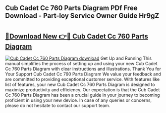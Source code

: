 ## Cub Cadet Cc 760 Parts Diagram PDf Free Download - Part-loy Service Owner Guide Hr9gZ

# <h2><a href="http://dfkv6t.blite.top/?on=Cub+Cadet+Cc+760+Parts+Diagram">🔗Download New 👉🔴 Cub Cadet Cc 760 Parts Diagram</a></h2>

[![Cub Cadet Cc 760 Parts Diagram download](https://i.imgur.com/lujVjoI.png)](http://dfkv6t.blite.top/?on=Cub+Cadet+Cc+760+Parts+Diagram)
Get Up and Running This manual simplifies the process of setting up and using your new Cub Cadet Cc 760 Parts Diagram with clear instructions and illustrations. Thank You for Your Support Cub Cadet Cc 760 Parts Diagram We value your feedback and are committed to providing exceptional customer service. With features like list of features, your new Cub Cadet Cc 760 Parts Diagram is designed to maximize productivity and efficiency. Our expectation is that the Cub Cadet Cc 760 Parts Diagram has been a crucial guide in your journey to becoming proficient in using your new device. In case of any queries or concerns, please do not hesitate to contact our support team.
